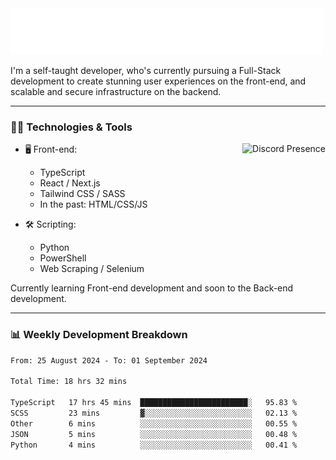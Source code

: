 <img src="assets/wave.svg" alt=":wave:" />

I'm a self-taught developer, who's currently pursuing a Full-Stack development to create stunning user experiences on the front-end, and scalable and secure infrastructure on the backend.

---

### 🧑‍💻 Technologies & Tools

<a href="https://discord.com/users/414304208649453568" target="_blank" rel="nofollow">
   <img src="https://lanyard-profile-readme.vercel.app/api/414304208649453568?idleMessage=Probably%20doing%20something%20else..." alt="Discord Presence" align="right">
</a>

- 🖥️ Front-end:

  - TypeScript
  - React / Next.js
  - Tailwind CSS / SASS
  - In the past: HTML/CSS/JS

- 🛠 Scripting:

  - Python
  - PowerShell
  - Web Scraping / Selenium

Currently learning Front-end development and soon to the Back-end development.

---

### 📊 Weekly Development Breakdown

<!-- ![ccrsxx's GitHub Stats](https://github-readme-stats.vercel.app/api?username=ccrsxx&count_private=true&theme=tokyonight) -->
<!-- ![ccrsxx's Top Langs](https://github-readme-stats.vercel.app/api/top-langs/?username=ccrsxx&hide=lua,java,html&theme=tokyonight) -->

<!--START_SECTION:waka-->

```txt
From: 25 August 2024 - To: 01 September 2024

Total Time: 18 hrs 32 mins

TypeScript   17 hrs 45 mins  ████████████████████████░   95.83 %
SCSS         23 mins         ▓░░░░░░░░░░░░░░░░░░░░░░░░   02.13 %
Other        6 mins          ░░░░░░░░░░░░░░░░░░░░░░░░░   00.55 %
JSON         5 mins          ░░░░░░░░░░░░░░░░░░░░░░░░░   00.48 %
Python       4 mins          ░░░░░░░░░░░░░░░░░░░░░░░░░   00.41 %
```

<!--END_SECTION:waka-->
